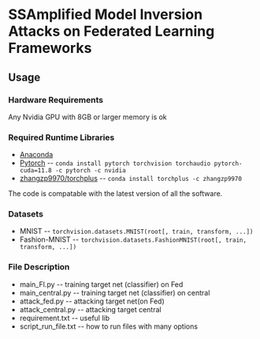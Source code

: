# SSAmplified Model Inversion Attacks on Federated Learning Frameworks
## Usage
### Hardware Requirements
Any Nvidia GPU with 8GB or larger memory is ok
### Required Runtime Libraries

* [Anaconda](https://www.anaconda.com/download/)
* [Pytorch](https://pytorch.org/) -- `conda install pytorch torchvision torchaudio pytorch-cuda=11.8 -c pytorch -c nvidia`
* [zhangzp9970/torchplus](https://github.com/zhangzp9970/torchplus) -- `conda install torchplus -c zhangzp9970`

The code is compatable with the latest version of all the software.
### Datasets

* MNIST -- `torchvision.datasets.MNIST(root[, train, transform, ...])`
* Fashion-MNIST -- `torchvision.datasets.FashionMNIST(root[, train, transform, ...])`
### File Description
* main_Fl.py -- training target net (classifier) on Fed
* main_central.py -- training target net (classifier) on central
* attack_fed.py -- attacking target net(on Fed)
* attack_central.py -- attacking target central
* requirement.txt -- useful lib
* script_run_file.txt -- how to run files with many options

